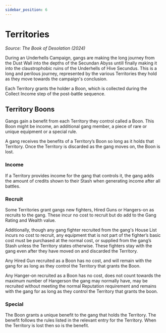 ```yaml
---
sidebar_position: 6
---
```


# Territories
_Source: The Book of Desolation (2024)_

During an Underhells Campaign, gangs are making the long journey from the Dust Wall into the depths of the Secundan Abyss untill finally making it into the claustrophobic ruins of the Underhells of Hive Secundus. This is a long and perilous journey, represented by the various Territories they hold as they move towards the campaign's conclusion.

Each Territory grants the holder a Boon, which is collected during the Collect Income step of the post-battle sequence. 

Territory Boons[​](#territory-boons "Direct link to Territory Boons")
---------------------------------------------------------------------

Gangs gain a benefit from each Territory they control called a Boon. This Boon might be income, an additional gang member, a piece of rare or unique equipment or a special rule. 

A gang receives the benefits of a Territory’s Boon so long as it holds that Territory. Once the Territory is discarded as the gang moves on, the Boon is lost. 

### Income[​](#income "Direct link to Income")

lf a Territory provides income for the gang that controls it, the gang adds the amount of credits shown to their Stash when generating income after all battles. 

### Recruit[​](#recruit "Direct link to Recruit")

Some Territories grant gangs new fighters, Hired Guns or Hangers-on as recruits to the gang. These incur no cost to recruit but do add to the Gang Rating and Wealth value. 

Additionally, though any gang fighter recruited from the gang's House List incurs no cost to recruit, any equipment that is not part of the fighter’s basic cost must be purchased at the normal cost, or supplied from the gang’s Stash unless the Territory states otherwise. These fighters stay with the gang even after they have moved on and discarded the Territory.

Any Hired Gun recruited as a Boon has no cost, and will remain with the gang for as long as they control the Territory that grants the Boon.

Any Hanger-on recruited as a Boon has no cost, does not count towards the maximum number of Hangerson the gang may normally have, may be recruited without meeting the normal Reputation requirement and remains with the gang for as long as they control the Territory that grants the boon. 

### Special[​](#special "Direct link to Special")

The Boon grants a unique benefit to the gang that holds the Territory. The benefit follows the rules listed in the relevant entry for the Territory. When the Territory is lost then so is the benefit.
